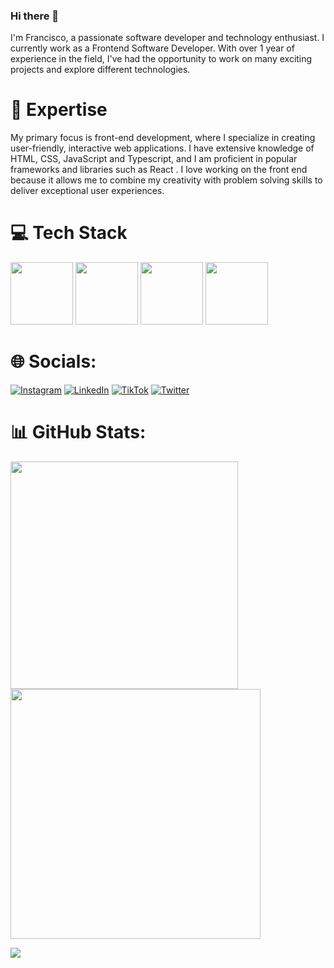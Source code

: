 ### Hi there 👋

I'm Francisco, a passionate software developer and technology enthusiast. I currently work as a Frontend Software Developer.
With over 1 year of experience in the field, I've had the opportunity to work on many exciting projects and explore different technologies.

# 🚀 Expertise
My primary focus is front-end development, where I specialize in creating user-friendly, interactive web applications. I have extensive knowledge of HTML, CSS, JavaScript and Typescript, and I am proficient in popular frameworks and libraries such as React .
I love working on the front end because it allows me to combine my creativity with problem solving skills to deliver exceptional user experiences.

# 💻 Tech Stack
<img src="https://github.com/Thesko27/Thesko27/assets/120025557/891c8e9e-ae34-4dcd-95a0-d2170f8e78bf"  width="100px" heigh="60" />
<img src="https://github.com/Thesko27/Thesko27/assets/120025557/8bdfbae5-0657-4b35-9da6-5c7d4914db70"  width="100px" heigh="60"  />
<img src="https://github.com/Thesko27/Thesko27/assets/120025557/b811a240-f07c-410e-91e3-3b27e78dd488"  width="100px" heigh="60" />
<img src="https://github.com/Thesko27/Thesko27/assets/120025557/6f6cb135-94da-4925-b9b2-c205cc1944fd"  width="100px" heigh="60" />






# 🌐 Socials:
[![Instagram](https://img.shields.io/badge/Instagram-%23E4405F.svg?logo=Instagram&logoColor=white)](https://instagram.com/kibum.png) [![LinkedIn](https://img.shields.io/badge/LinkedIn-%230077B5.svg?logo=linkedin&logoColor=white)](https://linkedin.com/in/laura-grassi) [![TikTok](https://img.shields.io/badge/TikTok-%23000000.svg?logo=TikTok&logoColor=white)](https://tiktok.com/@kibum.png) [![Twitter](https://img.shields.io/badge/Twitter-%231DA1F2.svg?logo=Twitter&logoColor=white)](https://twitter.com/kibumLaura) 

# 📊 GitHub Stats:
<img src="https://github-readme-stats-wheat-two-53.vercel.app/api?username=lauragrassig&theme=neon&hide_border=false&include_all_commits=false&count_private=false"  width="364px" />                    <img src="https://github-readme-streak-stats.herokuapp.com/?user=lauragrassig&theme=neon&hide_border=false"  width="400px" />



![](https://github-readme-stats-wheat-two-53.vercel.app/api/top-langs/?username=thesko27&theme=neon&hide_border=false&include_all_commits=false&count_private=false&layout=compact)
